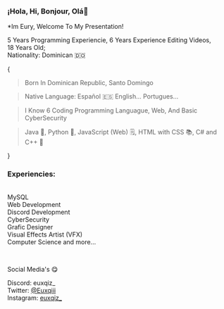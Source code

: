 
### ¡Hola, Hi, Bonjour, Olá👋  
*Im Eury, Welcome To My Presentation!

5 Years Programming Experiencie, 6 Years Experience Editing Videos,<br/>18 Years Old;<br/>Nationality: Dominican 🇩🇴

{
> Born In Dominican Republic, Santo Domingo

>Native Language: Español 🇪🇸
>English...
>Portugues...

> I Know 6 Coding Programming Languague, Web, And Basic CyberSecurity

> Java 🤖, Python 🐍, JavaScript (Web) 🗒️, HTML with CSS 📚,  C# and C++  👾

}

### Experiencies:
<br/>MySQL<br/>Web Development<br/>Discord Development<br/>CyberSecurity<br/>Grafic Designer<br/> Visual Effects Artist (VFX)<br/>Computer Science and more...

<br/>

Social Media's 😋

Discord: euxqiz_<br/>Twitter: [@Euxqiii](https://twitter.com/EuriytM)<br/>Instagram: [euxqiz_](https://www.instagram.com/euxqiz_/)
